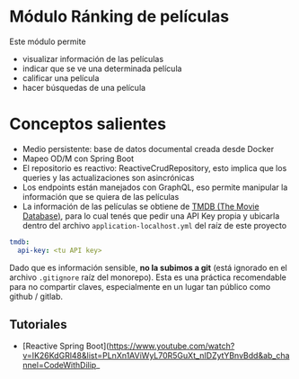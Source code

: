 
# Módulo Ránking de películas

Este módulo permite

- visualizar información de las películas
- indicar que se ve una determinada película
- calificar una película
- hacer búsquedas de una película

# Conceptos salientes

- Medio persistente: base de datos documental creada desde Docker
- Mapeo OD/M con Spring Boot
- El repositorio es reactivo: ReactiveCrudRepository, esto implica que los queries y las actualizaciones son asincrónicas
- Los endpoints están manejados con GraphQL, eso permite manipular la información que se quiera de las películas
- La información de las películas se obtiene de [TMDB (The Movie Database)](https://www.themoviedb.org/), para lo cual tenés que pedir una API Key propia y ubicarla dentro del archivo `application-localhost.yml` del raíz de este proyecto

```yml
tmdb:
  api-key: <tu API key>

```

Dado que es información sensible, **no la subimos a git** (está ignorado en el archivo `.gitignore` raíz del monorepo). Esta es una práctica recomendable para no compartir claves, especialmente en un lugar tan público como github / gitlab.

## Tutoriales

- [Reactive Spring Boot](https://www.youtube.com/watch?v=IK26KdGRl48&list=PLnXn1AViWyL70R5GuXt_nIDZytYBnvBdd&ab_channel=CodeWithDilip_
